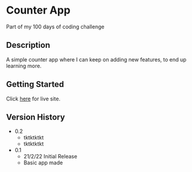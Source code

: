 # Counter App

Part of my 100 days of coding challenge

## Description

A simple counter app where I can keep on adding new features, to end up learning more.

## Getting Started

Click [here]() for live site.

## Version History

* 0.2
    * tktktktkt
    * tktktktkt
* 0.1
    * 21/2/22 Initial Release
    * Basic app made
